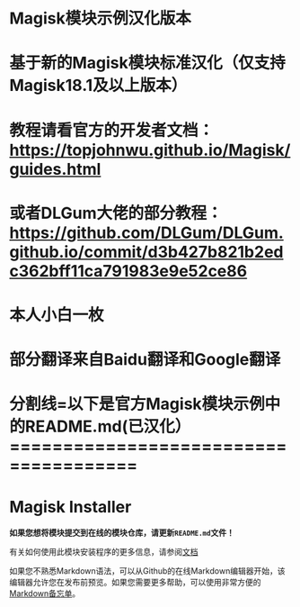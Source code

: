 # Magisk模块示例汉化版本
# 基于新的Magisk模块标准汉化（仅支持Magisk18.1及以上版本）
# 教程请看官方的开发者文档：https://topjohnwu.github.io/Magisk/guides.html
# 或者DLGum大佬的部分教程：https://github.com/DLGum/DLGum.github.io/commit/d3b427b821b2edc362bff11ca791983e9e52ce86
# 本人小白一枚
# 部分翻译来自Baidu翻译和Google翻译
# 分割线=以下是官方Magisk模块示例中的README.md(已汉化）======================================
# Magisk Installer

**如果您想将模块提交到在线的模块仓库，请更新`README.md`文件！**

有关如何使用此模块安装程序的更多信息，请参阅[文档](https://topjohnwu.github.io/Magisk/guides.html)

如果您不熟悉Markdown语法，可以从Github的在线Markdown编辑器开始，该编辑器允许您在发布前预览。如果您需要更多帮助，可以使用非常方便的[Markdown备忘单](https://github.com/adam-p/markdown-here/wiki/markdown-cashtsheet)。
